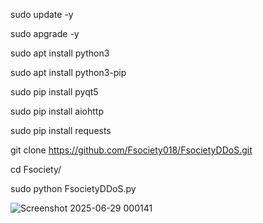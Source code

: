 sudo update -y



sudo apgrade -y




sudo apt install  python3



sudo apt install python3-pip



sudo pip install pyqt5



sudo pip install aiohttp



sudo pip install requests



git clone https://github.com/Fsociety018/FsocietyDDoS.git
 



cd Fsociety/





sudo python FsocietyDDoS.py



![Screenshot 2025-06-29 000141](https://github.com/user-attachments/assets/7faa033e-e50a-4fe0-b46b-49ad4ca7f074)
